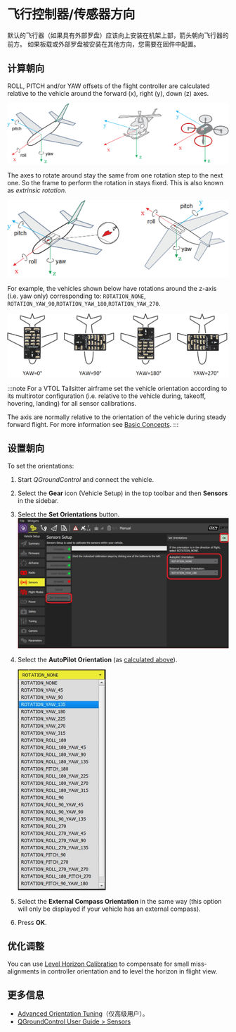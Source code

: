 # 飞行控制器/传感器方向

默认的飞行器（如果具有外部罗盘）应该向上安装在机架上部，箭头朝向飞行器的前方。 如果板载或外部罗盘被安装在其他方向，您需要在固件中配置。

## 计算朝向

ROLL, PITCH and/or YAW offsets of the flight controller are calculated relative to the vehicle around the forward (x), right (y), down (z) axes.

![机架航向](../../assets/concepts/frame_heading.png)

The axes to rotate around stay the same from one rotation step to the next one. So the frame to perform the rotation in stays fixed. This is also known as *extrinsic rotation*.

<img src="../../assets/qgc/setup/sensor/fc_orientation_1.png" style="width: 600px;" />

For example, the vehicles shown below have rotations around the z-axis (i.e. yaw only) corresponding to: `ROTATION_NONE`, `ROTATION_YAW_90`,`ROTATION_YAW_180`,`ROTATION_YAW_270`.

![Yaw 旋转](../../assets/qgc/setup/sensor/yaw_rotation.png)

:::note
For a VTOL Tailsitter airframe set the vehicle orientation according to its multirotor configuration (i.e. relative to the vehicle during, takeoff, hovering, landing) for all sensor calibrations.

The axis are normally relative to the orientation of the vehicle during steady forward flight. For more information see [Basic Concepts](../getting_started/px4_basic_concepts.md#heading-and-directions). :::

## 设置朝向

To set the orientations:

1. Start *QGroundControl* and connect the vehicle.
1. Select the **Gear** icon (Vehicle Setup) in the top toolbar and then **Sensors** in the sidebar.
1. Select the **Set Orientations** button. <img src="../../assets/qgc/setup/sensor/sensor_orientation_set_orientations.jpg" style="width: 600px;" />
1. Select the **AutoPilot Orientation** (as [calculated above](#calculating-orientation)).

   <img src="../../assets/qgc/setup/sensor/sensor_orientation_selector_values.jpg" style="width: 200px;" />
1. Select the **External Compass Orientation** in the same way (this option will only be displayed if your vehicle has an external compass).
1. Press **OK**.


## 优化调整

You can use [Level Horizon Calibration](../config/level_horizon_calibration.md) to compensate for small miss-alignments in controller orientation and to level the horizon in flight view.

## 更多信息

* [Advanced Orientation Tuning](../advanced_config/advanced_flight_controller_orientation_leveling.md)（仅高级用户）。
* [QGroundControl User Guide > Sensors](https://docs.qgroundcontrol.com/en/SetupView/sensors_px4.html#flight_controller_orientation)
